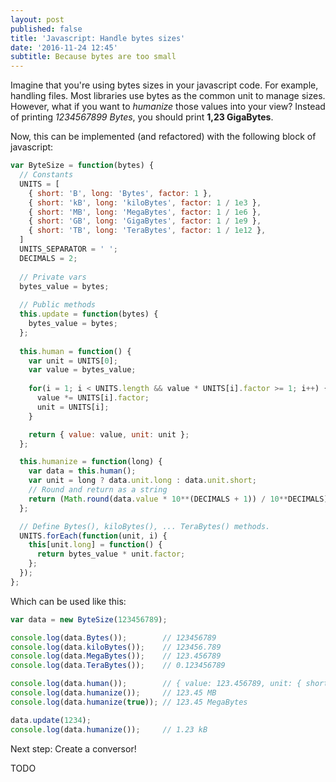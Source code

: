 ```yaml
---
layout: post
published: false
title: 'Javascript: Handle bytes sizes'
date: '2016-11-24 12:45'
subtitle: Because bytes are too small
---
```

Imagine that you're using bytes sizes in your javascript code. For example, handling files. Most libraries use bytes as the common unit to manage sizes. However, what if you want to *humanize* those values into your view? Instead of printing *1234567899 Bytes*, you should print **1,23 GigaBytes**.

Now, this can be implemented (and refactored) with the following block of javascript:

```js
var ByteSize = function(bytes) {
  // Constants
  UNITS = [
    { short: 'B', long: 'Bytes', factor: 1 },
    { short: 'kB', long: 'kiloBytes', factor: 1 / 1e3 },
    { short: 'MB', long: 'MegaBytes', factor: 1 / 1e6 },
    { short: 'GB', long: 'GigaBytes', factor: 1 / 1e9 },
    { short: 'TB', long: 'TeraBytes', factor: 1 / 1e12 },
  ]
  UNITS_SEPARATOR = ' ';
  DECIMALS = 2;
  
  // Private vars
  bytes_value = bytes;
  
  // Public methods
  this.update = function(bytes) {
    bytes_value = bytes;
  };
  
  this.human = function() {
    var unit = UNITS[0];
    var value = bytes_value;
    
    for(i = 1; i < UNITS.length && value * UNITS[i].factor >= 1; i++) {
      value *= UNITS[i].factor;
      unit = UNITS[i];
    }

    return { value: value, unit: unit };
  };

  this.humanize = function(long) {
    var data = this.human();
    var unit = long ? data.unit.long : data.unit.short;
    // Round and return as a string
    return (Math.round(data.value * 10**(DECIMALS + 1)) / 10**DECIMALS) + UNITS_SEPARATOR + unit;
  };

  // Define Bytes(), kiloBytes(), ... TeraBytes() methods.
  UNITS.forEach(function(unit, i) {
    this[unit.long] = function() {
      return bytes_value * unit.factor;
    };
  });
};
```

Which can be used like this:

```js
var data = new ByteSize(123456789);

console.log(data.Bytes());        // 123456789
console.log(data.kiloBytes());    // 123456.789
console.log(data.MegaBytes());    // 123.456789
console.log(data.TeraBytes());    // 0.123456789

console.log(data.human());        // { value: 123.456789, unit: { short: 'MB', long: 'MegaBytes', factor: 0.000001 } }
console.log(data.humanize());     // 123.45 MB
console.log(data.humanize(true)); // 123.45 MegaBytes

data.update(1234);
console.log(data.humanize());     // 1.23 kB
```

Next step: Create a conversor!

TODO

